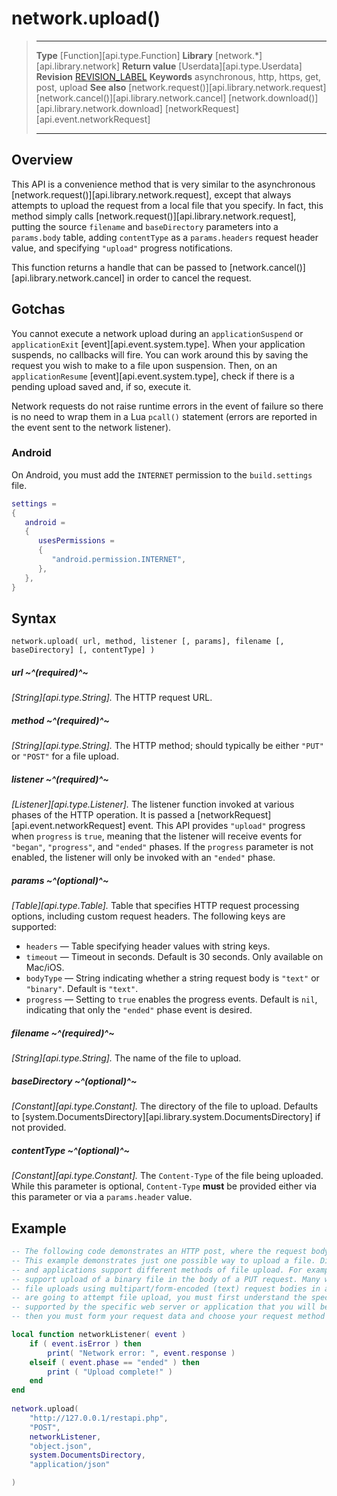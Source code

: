 # network.upload()

> --------------------- ------------------------------------------------------------------------------------------
> __Type__              [Function][api.type.Function]
> __Library__           [network.*][api.library.network]
> __Return value__      [Userdata][api.type.Userdata]
> __Revision__          [REVISION_LABEL](REVISION_URL)
> __Keywords__          asynchronous, http, https, get, post, upload
> __See also__          [network.request()][api.library.network.request]
>                       [network.cancel()][api.library.network.cancel]
>                       [network.download()][api.library.network.download]
>                       [networkRequest][api.event.networkRequest]
> --------------------- ------------------------------------------------------------------------------------------


## Overview

This API is a convenience method that is very similar to the asynchronous [network.request()][api.library.network.request], except that always attempts to upload the request from a local file that you specify. In fact, this method simply calls [network.request()][api.library.network.request], putting the source `filename` and `baseDirectory` parameters into a `params.body` table, adding `contentType` as a `params.headers` request header value, and specifying `"upload"` progress notifications. 

This function returns a handle that can be passed to [network.cancel()][api.library.network.cancel] in order to cancel the request.


## Gotchas

You cannot execute a network upload during an `applicationSuspend` or `applicationExit` [event][api.event.system.type]. When your application suspends, no callbacks will fire. You can work around this by saving the request you wish to make to a file upon suspension. Then, on an `applicationResume` [event][api.event.system.type], check if there is a pending upload saved and, if so, execute it.

Network requests do not raise runtime errors in the event of failure so there is no need to wrap them in a Lua `pcall()` statement (errors are reported in the event sent to the network listener).

### Android

On Android, you must add the `INTERNET` permission to the `build.settings` file.

``````lua
settings =
{
   android =
   {
      usesPermissions =
      {
         "android.permission.INTERNET",
      },
   },
}
``````

## Syntax

	network.upload( url, method, listener [, params], filename [, baseDirectory] [, contentType] )

##### url ~^(required)^~
_[String][api.type.String]._ The HTTP request URL.

##### method ~^(required)^~
_[String][api.type.String]._ The HTTP method; should typically be either `"PUT"` or `"POST"` for a file upload.

##### listener ~^(required)^~
_[Listener][api.type.Listener]._ The listener function invoked at various phases of the HTTP operation. It is passed a [networkRequest][api.event.networkRequest] event. This API provides `"upload"` progress when `progress` is `true`, meaning that the listener will receive events for `"began"`, `"progress"`, and `"ended"` phases. If the `progress` parameter is not enabled, the listener will only be invoked with an `"ended"` phase.

##### params ~^(optional)^~
_[Table][api.type.Table]._ Table that specifies HTTP request processing options, including custom request headers. The following keys are supported:

* `headers` &mdash; Table specifying header values with string keys.
* `timeout` &mdash; Timeout in seconds. Default is 30 seconds. Only available on Mac/iOS.
* `bodyType` &mdash; String indicating whether a string request body is `"text"` or `"binary"`. Default is `"text"`.
* `progress` &mdash; Setting to `true` enables the progress events. Default is `nil`, indicating that only the `"ended"` phase event is desired.

##### filename ~^(required)^~
_[String][api.type.String]._ The name of the file to upload.

##### baseDirectory ~^(optional)^~
_[Constant][api.type.Constant]._ The directory of the file to upload. Defaults to [system.DocumentsDirectory][api.library.system.DocumentsDirectory] if not provided. 

##### contentType ~^(optional)^~
_[Constant][api.type.Constant]._ The `Content-Type` of the file being uploaded. While this parameter is optional, `Content-Type` __must__ be provided either via this parameter or via a `params.header` value. 


## Example

``````lua
-- The following code demonstrates an HTTP post, where the request body is text from a file.
-- This example demonstrates just one possible way to upload a file. Different web servers
-- and applications support different methods of file upload. For example, some REST services
-- support upload of a binary file in the body of a PUT request. Many web servers only allow
-- file uploads using multipart/form-encoded (text) request bodies in a POST request. If you
-- are going to attempt file upload, you must first understand the specific mechanism
-- supported by the specific web server or application that you will be working with,
-- then you must form your request data and choose your request method appropriately.

local function networkListener( event )
    if ( event.isError ) then
        print( "Network error: ", event.response )
    elseif ( event.phase == "ended" ) then
        print ( "Upload complete!" )
    end
end
 
network.upload( 
    "http://127.0.0.1/restapi.php", 
    "POST", 
    networkListener, 
    "object.json", 
    system.DocumentsDirectory, 
    "application/json"

)
``````
